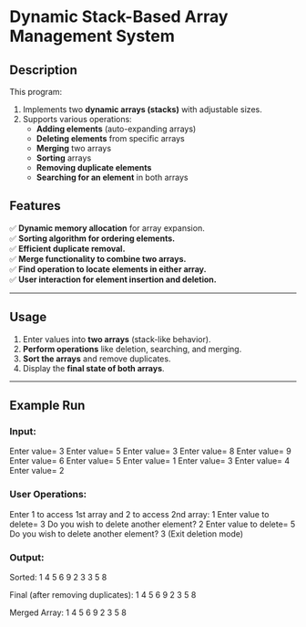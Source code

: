 # Dynamic Stack-Based Array Management System

## **Description**
This program:
1. Implements two **dynamic arrays (stacks)** with adjustable sizes.
2. Supports various operations:
   - **Adding elements** (auto-expanding arrays)
   - **Deleting elements** from specific arrays
   - **Merging** two arrays
   - **Sorting** arrays
   - **Removing duplicate elements**
   - **Searching for an element** in both arrays

## **Features**
✅ **Dynamic memory allocation** for array expansion.  
✅ **Sorting algorithm for ordering elements.**  
✅ **Efficient duplicate removal.**  
✅ **Merge functionality to combine two arrays.**  
✅ **Find operation to locate elements in either array.**  
✅ **User interaction for element insertion and deletion.**  

---

## **Usage**

1. Enter values into **two arrays** (stack-like behavior).
2. **Perform operations** like deletion, searching, and merging.
3. **Sort the arrays** and remove duplicates.
4. Display the **final state of both arrays**.

---

## **Example Run**

### **Input:**
Enter value= 3 Enter value= 5 Enter value= 3 Enter value= 8 Enter value= 9 Enter value= 6 Enter value= 5 Enter value= 1 Enter value= 3 Enter value= 4 Enter value= 2


### **User Operations:**
Enter 1 to access 1st array and 2 to access 2nd array: 1 Enter value to delete= 3 Do you wish to delete another element? 2 Enter value to delete= 5 Do you wish to delete another element? 3 (Exit deletion mode)


### **Output:**
Sorted: 1 4 5 6 9 2 3 3 5 8

Final (after removing duplicates): 1 4 5 6 9 2 3 5 8

Merged Array: 1 4 5 6 9 2 3 5 8